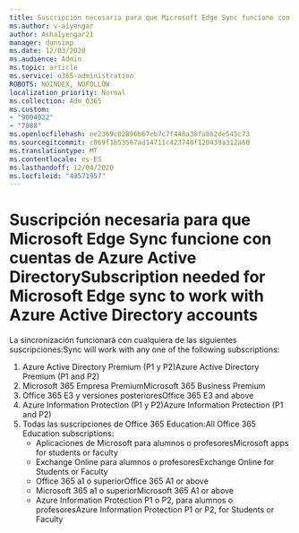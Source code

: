 ```yaml
---
title: Suscripción necesaria para que Microsoft Edge Sync funcione con cuentas de Azure Active Directory
ms.author: v-aiyengar
author: AshaIyengar21
manager: dansimp
ms.date: 12/03/2020
ms.audience: Admin
ms.topic: article
ms.service: o365-administration
ROBOTS: NOINDEX, NOFOLLOW
localization_priority: Normal
ms.collection: Adm_O365
ms.custom:
- "9004022"
- "7088"
ms.openlocfilehash: ee2369c02896b67eb7c7f448a38fa862de545c73
ms.sourcegitcommit: c069f1b53567ad14711c423740f120439a312a60
ms.translationtype: MT
ms.contentlocale: es-ES
ms.lasthandoff: 12/04/2020
ms.locfileid: "49571957"
---
```

# <a name="subscription-needed-for-microsoft-edge-sync-to-work-with-azure-active-directory-accounts"></a><span data-ttu-id="290b3-102">Suscripción necesaria para que Microsoft Edge Sync funcione con cuentas de Azure Active Directory</span><span class="sxs-lookup"><span data-stu-id="290b3-102">Subscription needed for Microsoft Edge sync to work with Azure Active Directory accounts</span></span>

<span data-ttu-id="290b3-103">La sincronización funcionará con cualquiera de las siguientes suscripciones:</span><span class="sxs-lookup"><span data-stu-id="290b3-103">Sync will work with any one of the following subscriptions:</span></span>

1. <span data-ttu-id="290b3-104">Azure Active Directory Premium (P1 y P2)</span><span class="sxs-lookup"><span data-stu-id="290b3-104">Azure Active Directory Premium (P1 and P2)</span></span>
1. <span data-ttu-id="290b3-105">Microsoft 365 Empresa Premium</span><span class="sxs-lookup"><span data-stu-id="290b3-105">Microsoft 365 Business Premium</span></span>
1. <span data-ttu-id="290b3-106">Office 365 E3 y versiones posteriores</span><span class="sxs-lookup"><span data-stu-id="290b3-106">Office 365 E3 and above</span></span>
1. <span data-ttu-id="290b3-107">Azure Information Protection (P1 y P2)</span><span class="sxs-lookup"><span data-stu-id="290b3-107">Azure Information Protection (P1 and P2)</span></span>
1. <span data-ttu-id="290b3-108">Todas las suscripciones de Office 365 Education:</span><span class="sxs-lookup"><span data-stu-id="290b3-108">All Office 365 Education subscriptions:</span></span>
    - <span data-ttu-id="290b3-109">Aplicaciones de Microsoft para alumnos o profesores</span><span class="sxs-lookup"><span data-stu-id="290b3-109">Microsoft apps for students or faculty</span></span>
    - <span data-ttu-id="290b3-110">Exchange Online para alumnos o profesores</span><span class="sxs-lookup"><span data-stu-id="290b3-110">Exchange Online for Students or Faculty</span></span>
    - <span data-ttu-id="290b3-111">Office 365 a1 o superior</span><span class="sxs-lookup"><span data-stu-id="290b3-111">Office 365 A1 or above</span></span>
    - <span data-ttu-id="290b3-112">Microsoft 365 a1 o superior</span><span class="sxs-lookup"><span data-stu-id="290b3-112">Microsoft 365 A1 or above</span></span>
    - <span data-ttu-id="290b3-113">Azure Information Protection P1 o P2, para alumnos o profesores</span><span class="sxs-lookup"><span data-stu-id="290b3-113">Azure Information Protection P1 or P2, for Students or Faculty</span></span>
